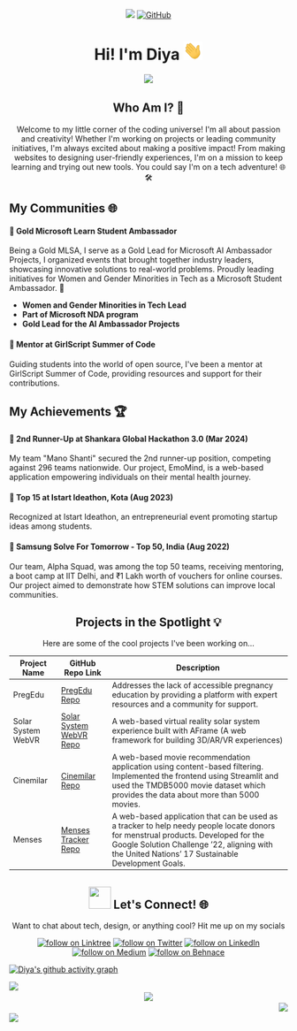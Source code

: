 <div  align="center" >
<img src="https://media.giphy.com/media/VgCDAzcKvsR6OM0uWg/giphy.gif" width="50" />
<a href="https://github.com/DiyaVj"><img src="https://img.shields.io/github/followers/PluckyPrecious.svg?label=GitHub&style=social" alt="GitHub"></a>
</div>
<!-- heading -->

<div align="center">
 
# Hi! I'm Diya <img width="35" src="https://github.com/1999AZZAR/1999AZZAR/blob/main/resources/img/waving.gif">
</div>
<div align="center"><img src="https://readme-typing-svg.herokuapp.com?color=ff69b4&size=25&center=true&vCenter=true&width=500&height=30&lines=Welcome;I'm+happy+to+have+you+here!"/>
</div>

<!-- About Me -->
<div align="center">
  <h2> <a target="blank">  Who Am I? 🚀 </a> </h2>
</div>

<div align="center">
  <p>Welcome to my little corner of the coding universe! I'm all about passion and creativity! Whether I'm working on projects or leading community initiatives, I'm always excited about making a positive impact! From making websites to designing user-friendly experiences, I'm on a mission to keep learning and trying out new tools. You could say I'm on a tech adventure! 🌐🛠️</p>
</div>

## My Communities 🌐

#### 🚀 Gold Microsoft Learn Student Ambassador

<p>Being a Gold MLSA, I serve as a Gold Lead for Microsoft AI Ambassador Projects, I organized events that brought together industry leaders, showcasing innovative solutions to real-world problems. Proudly leading initiatives for Women and Gender Minorities in Tech as a Microsoft Student Ambassador. 🚀
</p>

- **Women and Gender Minorities in Tech Lead**
- **Part of Microsoft NDA program**
- **Gold Lead for the AI Ambassador Projects**

#### 🚀 Mentor at GirlScript Summer of Code

Guiding students into the world of open source, I've been a mentor at GirlScript Summer of Code, providing resources and support for their contributions.

## My Achievements 🏆

#### 🌟 2nd Runner-Up at Shankara Global Hackathon 3.0 (Mar 2024)

My team "Mano Shanti" secured the 2nd runner-up position, competing against 296 teams nationwide. Our project, EmoMind, is a web-based application empowering individuals on their mental health journey. 

#### 🌟 Top 15 at Istart Ideathon, Kota (Aug 2023)

Recognized at Istart Ideathon, an entrepreneurial event promoting startup ideas among students. 

#### 🌟 Samsung Solve For Tomorrow - Top 50, India (Aug 2022)

Our team, Alpha Squad, was among the top 50 teams, receiving mentoring, a boot camp at IIT Delhi, and ₹1 Lakh worth of vouchers for online courses. Our project aimed to demonstrate how STEM solutions can improve local communities. 


<!-- Projects -->
<div align="center">
  <h2> <a target="blank"> Projects in the Spotlight 💡 </a> </h2>
 <p>Here are some of the cool projects I've been working on...</p>
</div>

| Project Name         | GitHub Repo Link                | Description                                      |
|----------------------|---------------------------------|--------------------------------------------------|
| PregEdu              | [PregEdu Repo](https://github.com/DiyaVj/PregEdu) | Addresses the lack of accessible pregnancy education by providing a platform with expert resources and a community for support.       |
| Solar System WebVR   | [Solar System WebVR Repo](https://github.com/DiyaVj/Solar-System-WebVR)          | A web-based virtual reality solar system experience built with AFrame (A web framework for building 3D/AR/VR experiences)                  |
| Cinemilar            | [Cinemilar Repo](https://github.com/DiyaVj/Cinemilar)              | A web-based movie recommendation application using content-based filtering. Implemented the frontend using Streamlit and used the TMDB5000 movie dataset which provides the data about more than 5000 movies.                 |
| Menses               | [Menses Tracker Repo](https://github.com/DiyaVj/Menses-Tracker)              | A web-based application that can be used as a tracker to help needy people locate donors for menstrual products. Developed for the Google Solution Challenge ’22, aligning with the United Nations’ 17 Sustainable Development Goals.                  |


<!-- Contact me -->

 <div align="center">
  <h2> <a target="blank"> <img src="https://media1.giphy.com/media/IqgySmxEgP0rs40ZMB/giphy.gif?cid=ecf05e47e7dvfufx9t47q5pf2065hf6mr8dmr8y2yrq8o3su&rid=giphy.gif&ct=s" height="40" width="40" />
    Let's Connect! 🌐 </a>
  </h2>
  <p>Want to chat about tech, design, or anything cool? Hit me up on my socials</p>
 </div>

<p align="center">
<a href="https://linktr.ee/Diyavj">
        <img src="https://img.shields.io/twitter/follow/DiyaVj?style=social&logo=linktree"
            alt="follow on Linktree"></a>
<a href="https://twitter.com/DiyaVijay6">
        <img src="https://img.shields.io/twitter/follow/DiyaVijay6?style=social&logo=twitter"
            alt="follow on Twitter"></a>
 <a href="www.linkedin.com/in/diya-vijay">
        <img src="https://img.shields.io/twitter/follow/Diya-Vijay?style=social&logo=linkedin"
            alt="follow on LinkedIn"></a>
 <a href="www.linkedin.com/in/diya-vijay">
        <img src="https://img.shields.io/twitter/follow/diyavijay?style=social&logo=medium"
            alt="follow on Medium"></a>
 <a href="www.linkedin.com/in/diya-vijay">
        <img src="https://img.shields.io/twitter/follow/diyavj?style=social&logo=behance"
            alt="follow on Behnace"></a>
</p>

 <!-- git graph -->
 [![Diya's github activity graph](https://github-readme-activity-graph.vercel.app/graph?username=DiyaVj&theme=react-dark&line=ff69b4&color=D3D3D3)](https://github.com/ashutosh00710/github-readme-activity-graph)
  
 <!-- footer -->
<div align="left">
<img src="https://media.giphy.com/media/ObNTw8Uzwy6KQ/giphy.gif" width="30">
</div>
        
<div align="center">
<img src="https://media.giphy.com/media/7j2hfyeVcDtf2/giphy.gif" width="50" />
</div>

<div align="right">
<img src="https://media.giphy.com/media/ObNTw8Uzwy6KQ/giphy.gif" width="30" />
</div>

<img src="https://user-images.githubusercontent.com/73097560/115834477-dbab4500-a447-11eb-908a-139a6edaec5c.gif"> 
